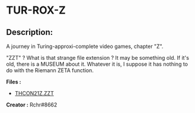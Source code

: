 
# TUR-ROX-Z
## Description:
A journey in Turing-approxi-complete video games, chapter "Z".

"ZZT" ? What is that strange file extension ?
It may be something old. If it's old, there is a MUSEUM about it.
Whatever it is, I suppose it has nothing to do with the Riemann ZETA function.

**Files :**
- [THCON21Z.ZZT](https://challenges.thcon.party/reverse-recher-turrox-z/THCON21Z.ZZT)

**Creator :**
Rchr#8662

